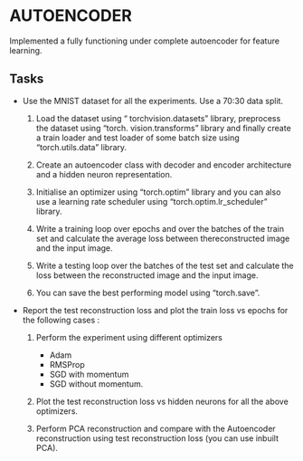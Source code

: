 # AUTOENCODER

Implemented a fully functioning under complete autoencoder for feature learning.

## Tasks

- Use the MNIST dataset for all the experiments. Use a 70:30 data split.

    1. Load the dataset using “ torchvision.datasets” library, preprocess the dataset using “torch. vision.transforms” library and finally create a train loader and test loader of some batch size using “torch.utils.data” library.
    
    2. Create an autoencoder class with decoder and encoder architecture and a hidden neuron representation.

    3. Initialise an optimizer using “torch.optim” library and you can also use a learning rate scheduler using “torch.optim.lr_scheduler” library.

    4. Write a training loop over epochs and over the batches of the train set and calculate the average loss between thereconstructed image and the input image.

    5. Write a testing loop over the batches of the test set and calculate the loss between the reconstructed image and the input image.

    6. You can save the best performing model using “torch.save”. 
    
- Report the test reconstruction loss and plot the train loss vs epochs for the following cases :

    1. Perform the experiment using different optimizers 
        - Adam
        - RMSProp
        - SGD with momentum
        - SGD without momentum.

    2. Plot the test reconstruction loss vs hidden neurons for all the above optimizers.

    3. Perform PCA reconstruction and compare with the Autoencoder reconstruction using test reconstruction loss (you can use inbuilt PCA).